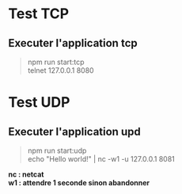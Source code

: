 # Test TCP
## Executer l'application tcp
> npm run start:tcp <br/>
> telnet 127.0.0.1 8080

# Test UDP
## Executer l'application upd
> npm run start:udp <br/>
> echo "Hello world!" | nc -w1 -u 127.0.0.1 8081

**nc : netcat** <br/>
**w1 : attendre 1 seconde sinon abandonner**
